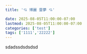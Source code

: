 ```yaml
---
title: '💘 博麗 霊夢 💘'

date: 2025-08-05T11:00:00-07:00
lastmod: 2025-08-05T11:00:00-07:00
categories: ['test']
tags: ['1111','22222']
---
```




sdadssdsdsdsd